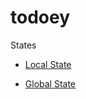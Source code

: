# todoey

States 

- [Local State](https://github.com/valentynkuts/learningFlutter/commit/1ba4ca45dd28c3da5986c76a79d908acd563c8d7#diff-5cdaabea5249fbc80abd5d7b132ffa71829c26cb4c95cba8eaecb977e5afefb1)

- [Global State](https://github.com/valentynkuts/learningFlutter/commit/561132d76726c4260d7bc7f53964ce118a9c4412#diff-5cdaabea5249fbc80abd5d7b132ffa71829c26cb4c95cba8eaecb977e5afefb1)